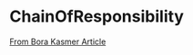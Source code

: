 # ChainOfResponsibility

[From Bora Kasmer Article](https://www.borakasmer.com/onlarca-if-else-yazmak-yerine-daha-okunakli-kod-nasil-yazabiliriz/)

